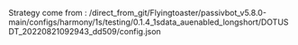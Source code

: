 Strategy come from : /direct_from_git/Flyingtoaster/passivbot_v5.8.0-main/configs/harmony/1s/testing/0.1.4_1sdata_auenabled_longshort/DOTUSDT_20220821092943_dd509/config.json